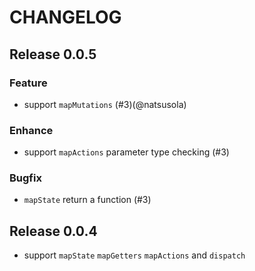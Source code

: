 # CHANGELOG

## Release 0.0.5

### Feature

- support `mapMutations` (#3)(@natsusola)

### Enhance

- support `mapActions` parameter type checking (#3)

### Bugfix

- `mapState` return a function (#3)

## Release 0.0.4

- support `mapState` `mapGetters` `mapActions` and `dispatch`
